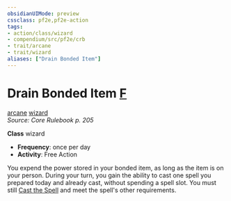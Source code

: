 ```yaml
---
obsidianUIMode: preview
cssclass: pf2e,pf2e-action
tags:
- action/class/wizard
- compendium/src/pf2e/crb
- trait/arcane
- trait/wizard
aliases: ["Drain Bonded Item"]
---
```

# Drain Bonded Item [F](chapter-9-playing-the-game.md#Actions "Free Action")
[arcane](arcane.md "Arcane Tradition Trait")  [wizard](Reference/Rules/Traits/wizard.md "Wizard Class Trait")  
*Source: Core Rulebook p. 205*  

**Class** wizard
- **Frequency**: once per day
- **Activity**: Free Action

You expend the power stored in your bonded item, as long as the item is on your person. During your turn, you gain the ability to cast one spell you prepared today and already cast, without spending a spell slot. You must still [Cast the Spell](cast-a-spell.md) and meet the spell's other requirements.
